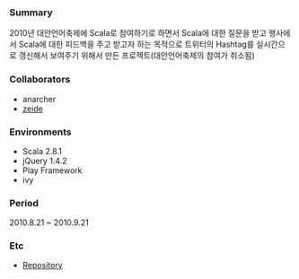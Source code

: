 ### Summary
2010년 대안언어축제에 Scala로 참여하기로 하면서 Scala에 대한 질문을 받고 행사에서 Scala에 대한 피드백을 주고 받고자 하는 목적으로 트위터의 Hashtag를 실시간으로 갱신해서 보여주기 위해서 만든 프로젝트(대안언어축제의 참여가 취소됨)

### Collaborators
- anarcher
- [zeide](http://zeide.tistory.com/)

### Environments
- Scala 2.8.1
- jQuery 1.4.2
- Play Framework
- ivy

### Period
2010.8.21 ~ 2010.9.21

### Etc
- [Repository](https://bitbucket.org/anarcher/hotflow)